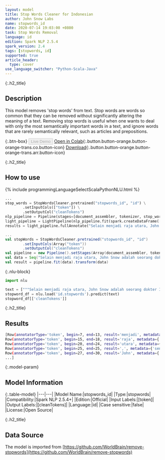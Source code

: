 ```yaml
---
layout: model
title: Stop Words Cleaner for Indonesian
author: John Snow Labs
name: stopwords_id
date: 2020-07-14 19:03:00 +0800
task: Stop Words Removal
language: id
edition: Spark NLP 2.5.4
spark_version: 2.4
tags: [stopwords, id]
supported: true
article_header:
  type: cover
use_language_switcher: "Python-Scala-Java"
---
```


{:.h2_title}
## Description
This model removes 'stop words' from text. Stop words are words so common that they can be removed without significantly altering the meaning of a text. Removing stop words is useful when one wants to deal with only the most semantically important words in a text, and ignore words that are rarely semantically relevant, such as articles and prepositions.

{:.btn-box}
<button class="button button-orange" disabled>Live Demo</button>
[Open in Colab](https://colab.research.google.com/github/JohnSnowLabs/spark-nlp-workshop/blob/b2eb08610dd49d5b15077cc499a94b4ec1e8b861/jupyter/annotation/english/stop-words/StopWordsCleaner.ipynb){:.button.button-orange.button-orange-trans.co.button-icon}
[Download](https://s3.amazonaws.com/auxdata.johnsnowlabs.com/public/models/stopwords_id_id_2.5.4_2.4_1594742441630.zip){:.button.button-orange.button-orange-trans.arr.button-icon}

{:.h2_title}
## How to use

<div class="tabs-box" markdown="1">

{% include programmingLanguageSelectScalaPythonNLU.html %}

```python
...
stop_words = StopWordsCleaner.pretrained("stopwords_id", "id") \
        .setInputCols(["token"]) \
        .setOutputCol("cleanTokens")
nlp_pipeline = Pipeline(stages=[document_assembler, tokenizer, stop_words])
light_pipeline = LightPipeline(nlp_pipeline.fit(spark.createDataFrame([['']]).toDF("text")))
results = light_pipeline.fullAnnotate("Selain menjadi raja utara, John Snow adalah seorang dokter Inggris dan pemimpin dalam pengembangan anestesi dan kebersihan medis.")
```

```scala
...
val stopWords = StopWordsCleaner.pretrained("stopwords_id", "id")
        .setInputCols(Array("token"))
        .setOutputCol("cleanTokens")
val pipeline = new Pipeline().setStages(Array(document_assembler, tokenizer, stopWords))
val data = Seq("Selain menjadi raja utara, John Snow adalah seorang dokter Inggris dan pemimpin dalam pengembangan anestesi dan kebersihan medis.").toDF("text")
val result = pipeline.fit(data).transform(data)
```

{:.nlu-block}
```python
import nlu

text = ["""Selain menjadi raja utara, John Snow adalah seorang dokter Inggris dan pemimpin dalam pengembangan anestesi dan kebersihan medis."""]
stopword_df = nlu.load('id.stopwords').predict(text)
stopword_df[['cleanTokens']]
```

</div>

{:.h2_title}
## Results

```bash
[Row(annotatorType='token', begin=7, end=13, result='menjadi', metadata={'sentence': '0'}),
Row(annotatorType='token', begin=15, end=18, result='raja', metadata={'sentence': '0'}),
Row(annotatorType='token', begin=20, end=24, result='utara', metadata={'sentence': '0'}),
Row(annotatorType='token', begin=25, end=25, result=',', metadata={'sentence': '0'}),
Row(annotatorType='token', begin=27, end=30, result='John', metadata={'sentence': '0'}),
...]
```

{:.model-param}
## Model Information

{:.table-model}
|---|---|
|Model Name:|stopwords_id|
|Type:|stopwords|
|Compatibility:|Spark NLP 2.5.4+|
|Edition:|Official|
|Input Labels:|[token]|
|Output Labels:|[cleanTokens]|
|Language:|id|
|Case sensitive:|false|
|License:|Open Source|

{:.h2_title}
## Data Source
The model is imported from [https://github.com/WorldBrain/remove-stopwords](https://github.com/WorldBrain/remove-stopwords)
